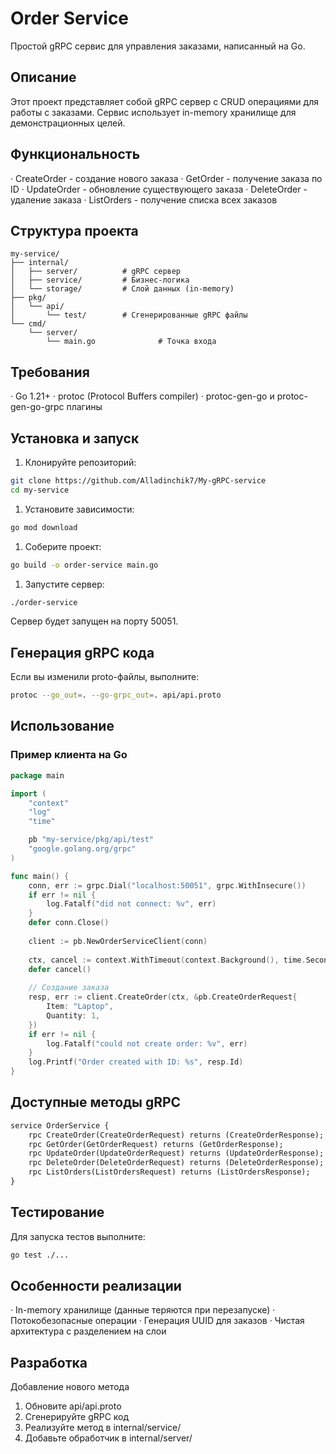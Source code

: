 # Order Service

Простой gRPC сервис для управления заказами, написанный на Go.

## Описание

Этот проект представляет собой gRPC сервер с CRUD операциями для работы с заказами. Сервис использует in-memory хранилище для демонстрационных целей.

## Функциональность

· CreateOrder - создание нового заказа
· GetOrder - получение заказа по ID
· UpdateOrder - обновление существующего заказа
· DeleteOrder - удаление заказа
· ListOrders - получение списка всех заказов

## Структура проекта

```
my-service/
├── internal/
│   ├── server/          # gRPC сервер
│   ├── service/         # Бизнес-логика
│   └── storage/         # Слой данных (in-memory)
├── pkg/
│   └── api/
│       └── test/        # Сгенерированные gRPC файлы
└── cmd/
    └── server/
        └── main.go              # Точка входа
```

## Требования

· Go 1.21+
· protoc (Protocol Buffers compiler)
· protoc-gen-go и protoc-gen-go-grpc плагины

## Установка и запуск

1. Клонируйте репозиторий:

```bash
git clone https://github.com/Alladinchik7/My-gRPC-service
cd my-service
```

1. Установите зависимости:

```bash
go mod download
```

1. Соберите проект:

```bash
go build -o order-service main.go
```

1. Запустите сервер:

```bash
./order-service
```

Сервер будет запущен на порту 50051.

## Генерация gRPC кода

Если вы изменили proto-файлы, выполните:

```bash
protoc --go_out=. --go-grpc_out=. api/api.proto
```

## Использование

### Пример клиента на Go

```go
package main

import (
    "context"
    "log"
    "time"

    pb "my-service/pkg/api/test"
    "google.golang.org/grpc"
)

func main() {
    conn, err := grpc.Dial("localhost:50051", grpc.WithInsecure())
    if err != nil {
        log.Fatalf("did not connect: %v", err)
    }
    defer conn.Close()
    
    client := pb.NewOrderServiceClient(conn)
    
    ctx, cancel := context.WithTimeout(context.Background(), time.Second)
    defer cancel()
    
    // Создание заказа
    resp, err := client.CreateOrder(ctx, &pb.CreateOrderRequest{
        Item: "Laptop",
        Quantity: 1,
    })
    if err != nil {
        log.Fatalf("could not create order: %v", err)
    }
    log.Printf("Order created with ID: %s", resp.Id)
}
```

## Доступные методы gRPC

```protobuf
service OrderService {
    rpc CreateOrder(CreateOrderRequest) returns (CreateOrderResponse);
    rpc GetOrder(GetOrderRequest) returns (GetOrderResponse);
    rpc UpdateOrder(UpdateOrderRequest) returns (UpdateOrderResponse);
    rpc DeleteOrder(DeleteOrderRequest) returns (DeleteOrderResponse);
    rpc ListOrders(ListOrdersRequest) returns (ListOrdersResponse);
}
```

## Тестирование

Для запуска тестов выполните:

```bash
go test ./...
```

## Особенности реализации

· In-memory хранилище (данные теряются при перезапуске)
· Потокобезопасные операции
· Генерация UUID для заказов
· Чистая архитектура с разделением на слои

## Разработка

Добавление нового метода

1. Обновите api/api.proto
2. Сгенерируйте gRPC код
3. Реализуйте метод в internal/service/
4. Добавьте обработчик в internal/server/
